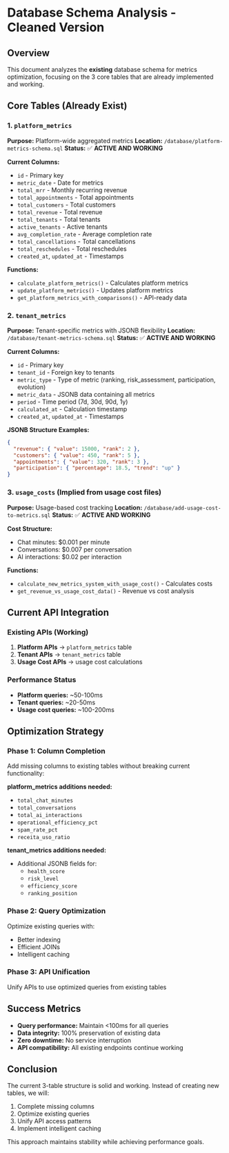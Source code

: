 # Database Schema Analysis - Cleaned Version

## Overview
This document analyzes the **existing** database schema for metrics optimization, focusing on the 3 core tables that are already implemented and working.

## Core Tables (Already Exist)

### 1. `platform_metrics`
**Purpose:** Platform-wide aggregated metrics
**Location:** `/database/platform-metrics-schema.sql`
**Status:** ✅ **ACTIVE AND WORKING**

**Current Columns:**
- `id` - Primary key
- `metric_date` - Date for metrics
- `total_mrr` - Monthly recurring revenue
- `total_appointments` - Total appointments
- `total_customers` - Total customers
- `total_revenue` - Total revenue
- `total_tenants` - Total tenants
- `active_tenants` - Active tenants
- `avg_completion_rate` - Average completion rate
- `total_cancellations` - Total cancellations
- `total_reschedules` - Total reschedules
- `created_at`, `updated_at` - Timestamps

**Functions:**
- `calculate_platform_metrics()` - Calculates platform metrics
- `update_platform_metrics()` - Updates platform metrics
- `get_platform_metrics_with_comparisons()` - API-ready data

### 2. `tenant_metrics`
**Purpose:** Tenant-specific metrics with JSONB flexibility
**Location:** `/database/tenant-metrics-schema.sql`
**Status:** ✅ **ACTIVE AND WORKING**

**Current Columns:**
- `id` - Primary key
- `tenant_id` - Foreign key to tenants
- `metric_type` - Type of metric (ranking, risk_assessment, participation, evolution)
- `metric_data` - JSONB data containing all metrics
- `period` - Time period (7d, 30d, 90d, 1y)
- `calculated_at` - Calculation timestamp
- `created_at`, `updated_at` - Timestamps

**JSONB Structure Examples:**
```json
{
  "revenue": { "value": 15000, "rank": 2 },
  "customers": { "value": 450, "rank": 5 },
  "appointments": { "value": 320, "rank": 3 },
  "participation": { "percentage": 18.5, "trend": "up" }
}
```

### 3. `usage_costs` (Implied from usage cost files)
**Purpose:** Usage-based cost tracking
**Location:** `/database/add-usage-cost-to-metrics.sql`
**Status:** ✅ **ACTIVE AND WORKING**

**Cost Structure:**
- Chat minutes: $0.001 per minute
- Conversations: $0.007 per conversation
- AI interactions: $0.02 per interaction

**Functions:**
- `calculate_new_metrics_system_with_usage_cost()` - Calculates costs
- `get_revenue_vs_usage_cost_data()` - Revenue vs cost analysis

## Current API Integration

### Existing APIs (Working)
1. **Platform APIs** → `platform_metrics` table
2. **Tenant APIs** → `tenant_metrics` table
3. **Usage Cost APIs** → usage cost calculations

### Performance Status
- **Platform queries:** ~50-100ms
- **Tenant queries:** ~20-50ms
- **Usage cost queries:** ~100-200ms

## Optimization Strategy

### Phase 1: Column Completion
Add missing columns to existing tables without breaking current functionality:

**platform_metrics additions needed:**
- `total_chat_minutes`
- `total_conversations`
- `total_ai_interactions`
- `operational_efficiency_pct`
- `spam_rate_pct`
- `receita_uso_ratio`

**tenant_metrics additions needed:**
- Additional JSONB fields for:
  - `health_score`
  - `risk_level`
  - `efficiency_score`
  - `ranking_position`

### Phase 2: Query Optimization
Optimize existing queries with:
- Better indexing
- Efficient JOINs
- Intelligent caching

### Phase 3: API Unification
Unify APIs to use optimized queries from existing tables

## Success Metrics
- **Query performance:** Maintain <100ms for all queries
- **Data integrity:** 100% preservation of existing data
- **Zero downtime:** No service interruption
- **API compatibility:** All existing endpoints continue working

## Conclusion
The current 3-table structure is solid and working. Instead of creating new tables, we will:
1. Complete missing columns
2. Optimize existing queries
3. Unify API access patterns
4. Implement intelligent caching

This approach maintains stability while achieving performance goals.
